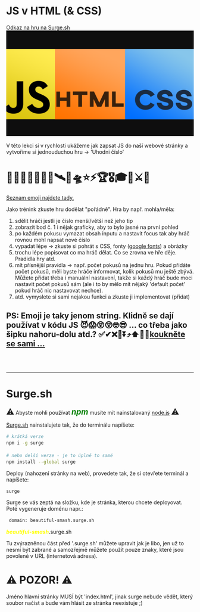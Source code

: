 # JS v HTML (& CSS)
[Odkaz na hru na Surge.sh](https://lekce9.surge.sh/)
![náhledový obrázek](../asssets/images/9.png)


V této lekci si v rychlosti ukážeme jak zapsat JS do naší webové stránky a vytvoříme si jednouduchou hru -> 'Uhodni číslo'


# 💪🤓😎🦧🦉🦩🐊🛰🚀🛸⭐⚡🏆🎖🎓💎⚔🤯
[Seznam emoji najdete tady.](https://unicode.org/emoji/charts/full-emoji-list.html)

Jako trénink zkuste hru dodělat "pořádně".
Hra by např. mohla/měla:

 1. sdělit hráči jestli je číslo menší/větší než jeho tip
 2. zobrazit bod č. 1 i nějak graficky, aby to bylo jasné na první pohled
 3. po každém pokusu vymazat obsah inputu a nastavit focus tak aby hráč rovnou mohl napsat nové číslo
 4. vypadat lépe -> zkuste si pohrát s CSS, fonty ([google fonts](https://fonts.google.com/)) a obrázky
 5. trochu lépe popisovat co ma hráč dělat. Co se zrovna ve hře děje. Pradidla hry atd.
 6. mít přísnější pravidla -> např. počet pokusů na jednu hru. Pokud přidáte počet pokusů, měli byste hráče informovat, kolik pokusů mu ještě zbývá. Můžete přidat třeba i manuální nastavení, takže si každý hráč bude moci nastavit počet pokusů sám (ale i to by mělo mít nějaký 'default počet' pokud hráč nic nastavovat nechce).
 7. atd. vymyslete si sami nejakou funkci a zkuste ji implementovat (přidat)


## PS: Emoji je taky jenom string. Klidně se dají používat v kódu JS 😈😱😲😲🤓😎 ... co třeba jako šipku nahoru-dolu atd.? ✅✔❌🔼⏬⤴⬆🔺🔻[koukněte se sami ...](https://unicode.org/emoji/charts/full-emoji-list.html)

<br>
<br>

----


# Surge.sh
<span style="font-size: 1.3rem">⚠</span> Abyste mohli používat <span style="font-size: 1.3rem; color: green">***npm***</span> musíte mít nainstalovaný [node.js](https://nodejs.org/en/) <span style="font-size: 1.3rem">⚠</span>

[Surge.sh](http://surge.sh) nainstalujete tak, že do terminálu napíšete: 

```bash
# krátká verze
npm i -g surge

# nebo delší verze - je to úplně to samé
npm install --global surge
```

Deploy (nahození stránky na web), provedete tak, že si otevřete terminál a napíšete:

```bash
surge
```

Surge se vás zeptá na složku, kde je stránka, kterou chcete deployovat.
Poté vygeneruje doménu napr.:

```bash
 domain: beautiful-smash.surge.sh
```

<span style="color: yellow">***beautiful-smash***</span>.surge.sh

Tu zvýrazněnou část před '.surge.sh' můžete upravit jak je libo, jen už to nesmí být zabrané a samozřejmě můžete použít pouze znaky, které jsou povolené v URL (internetová adresa).

# ⚠ POZOR! ⚠
Jméno hlavní stránky MUSÍ být 'index.html', jinak surge nebude vědět, který soubor načíst a bude vám hlásit ze stránka neexistuje ;)